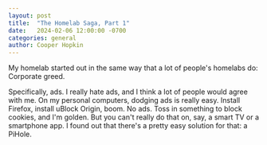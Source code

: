 ```yaml
---
layout: post
title:  "The Homelab Saga, Part 1"
date:   2024-02-06 12:00:00 -0700
categories: general
author: Cooper Hopkin
---
```


My homelab started out in the same way that a lot of people's homelabs do: Corporate greed.

Specifically, ads. I really hate ads, and I think a lot of people would agree with me. On my personal computers, dodging ads is really easy. Install Firefox, install uBlock Origin, boom. No ads. Toss in something to block cookies, and I'm golden. But you can't really do that on, say, a smart TV or a smartphone app. I found out that there's a pretty easy solution for that: a PiHole.
